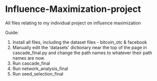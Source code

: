 # Influence-Maximization-project
All files relating to my individual project on influence maximization

Guide:
1. Install all files, including the dataset files - bitcoin_otc & facebook
2. Manually edit the 'datasets' dictionary near the top of the page in cascade_final.py and change the path names to whatever their path names are now.
3. Run cascade_final
4. Run network_analysis_final
5. Run seed_selection_final
